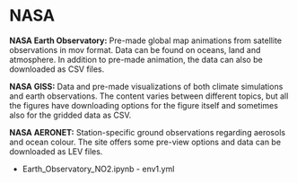 # NASA

**NASA Earth Observatory:** Pre-made global map animations from satellite observations in mov format. Data can be found on oceans, land and atmosphere. In addition to pre-made animation, the data can also be downloaded as CSV files. 

**NASA GISS:** Data and pre-made visualizations of both climate simulations and earth observations. The content varies between different topics, but all the figures have downloading options for the figure itself and sometimes also for the gridded data as CSV. 

**NASA AERONET:** Station-specific ground observations regarding aerosols and ocean colour. The site offers some pre-view options and data can be downloaded as LEV files. 

- Earth_Observatory_NO2.ipynb - env1.yml
